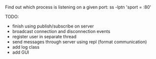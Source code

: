 Find out which process is listening on a given port:
ss -lptn 'sport = :80'

TODO:

* finish using publish/subscribe on server
* broadcast connection and disconnection events
* register user in separate thread
* send messages through server using repl (format communication)
* add log class
* add GUI
